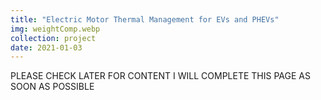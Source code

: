 ```yaml
---
title: "Electric Motor Thermal Management for EVs and PHEVs"
img: weightComp.webp
collection: project
date: 2021-01-03
---
```


PLEASE CHECK LATER FOR CONTENT
I WILL COMPLETE THIS PAGE AS SOON AS POSSIBLE
